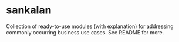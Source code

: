 # sankalan
Collection of ready-to-use modules (with explanation) for addressing commonly occurring business use cases. See README for more.
